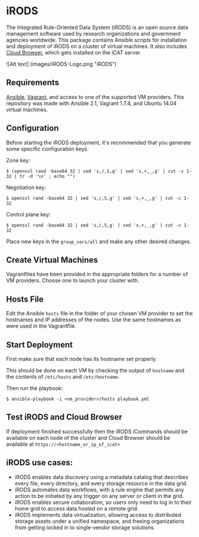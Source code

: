 # iRODS
The Integrated Rule-Oriented Data System (iRODS) is an open source data management software used by research organizations and government agencies worldwide. This package contains Ansible scripts for installation and deployment of iRODS on a cluster of virtual machines. It also includes [Cloud Browser](https://github.com/DICE-UNC/irods-cloud-browser), which gets installed on the iCAT server.

![Alt text] (images/iRODS-Logo.png "iRODS")

## Requirements

[Ansible](https://www.ansible.com/), [Vagrant](https://www.vagrantup.com/), and access to one of the supported VM providers. This repository was made with Ansible 2.1, Vagrant 1.7.4, and Ubuntu 14.04 virtual machines.

## Configuration

Before starting the iRODS deployment, it's recommended that you generate some specific configuration keys.

Zone key:

    $ (openssl rand -base64 32 | sed 's,/,S,g' | sed 's,+,_,g' | cut -c 1-32 | tr -d '\n' ; echo "")

Negotiation key:

    $ openssl rand -base64 32 | sed 's,/,S,g' | sed 's,+,_,g' | cut -c 1-32

Control plane key:

    $ openssl rand -base64 32 | sed 's,/,S,g' | sed 's,+,_,g' | cut -c 1-32
    
Place new keys in the ``group_vars/all`` and make any other desired changes.

## Create Virtual Machines

Vagrantfiles have been provided in the appropriate folders for a number of VM providers. Choose one to launch your cluster with.

## Hosts File

Edit the Ansible ``hosts`` file in the folder of your chosen VM provider to set the hostnames and IP addresses of the nodes. Use the same hostnames as were used in the Vagrantfile.

## Start Deployment

First make sure that each node has its hostname set properly.

This should be done on each VM by checking the output of ``hostname`` and the contents of ``/etc/hosts`` and ``/etc/hostname``.

Then run the playbook:

    $ ansible-playbook -i <vm_provider>/hosts playbook.yml

## Test iRODS and Cloud Browser

If deployment finished successfully then the iRODS iCommands should be available on each node of the cluster and Cloud Browser should be available at ``https://<hostname_or_ip_of_icat>``

## iRODS use cases:

* iRODS enables data discovery using a metadata catalog that describes every file, every directory, and every storage resource in the data grid.
* iRODS automates data workflows, with a rule engine that permits any action to be initiated by any trigger on any server or client in the grid.
* iRODS enables secure collaboration, so users only need to log in to their home grid to access data hosted on a remote grid.
* iRODS implements data virtualization, allowing access to distributed storage assets under a unified namespace, and freeing organizations from getting locked in to single-vendor storage solutions.
